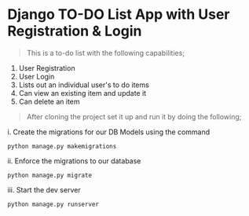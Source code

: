 # Django TO-DO List App with User Registration & Login
> This is a to-do list with the following capabilities;
1. User Registration
2. User Login
3. Lists out an individual user's to do items
4. Can view an existing item and update it
5. Can delete an item

> After cloning the project set it up and run it by doing the following;

i. Create the migrations for our DB Models using the command
```
python manage.py makemigrations
```
ii. Enforce the migrations to our database
```
python manage.py migrate
```
iii. Start the dev server
```
python manage.py runserver
```